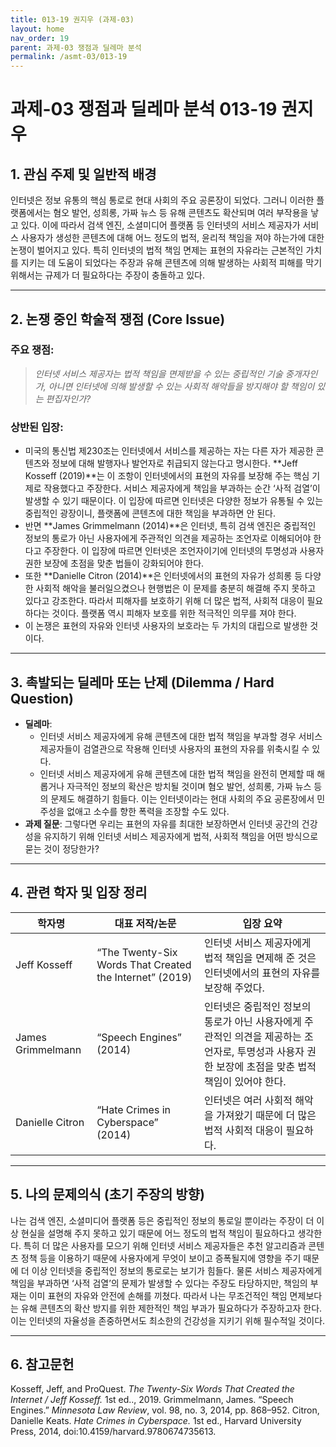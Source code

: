 ```yaml
---
title: 013-19 권지우 (과제-03)
layout: home
nav_order: 19
parent: 과제-03 쟁점과 딜레마 분석
permalink: /asmt-03/013-19
---
```


# 과제-03 쟁점과 딜레마 분석 013-19 권지우 

## 1. 관심 주제 및 일반적 배경

인터넷은 정보 유통의 핵심 통로로 현대 사회의 주요 공론장이 되었다. 그러니 이러한 플랫폼에서는 혐오 발언, 성희롱, 가짜 뉴스 등 유해 콘텐츠도 확산되며 여러 부작용을 낳고 있다. 이에 따라서 검색 엔진, 소셜미디어 플랫폼 등 인터넷의 서비스 제공자가 서비스 사용자가 생성한 콘텐츠에 대해 어느 정도의 법적, 윤리적 책임을 져야 하는가에 대한 논쟁이 벌어지고 있다. 특히 인터넷의 법적 책임 면제는 표현의 자유라는 근본적인 가치를 지키는 데 도움이 되었다는 주장과 유해 콘텐츠에 의해 발생하는 사회적 피해를 막기 위해서는 규제가 더 필요하다는 주장이 충돌하고 있다. 

---

## 2. 논쟁 중인 학술적 쟁점 (Core Issue)

### 주요 쟁점:  

> *인터넷 서비스 제공자는 법적 책임을 면제받을 수 있는 중립적인 기술 중개자인가, 아니면 인터넷에 의해 발생할 수 있는 사회적 해악들을 방지해야 할 책임이 있는 편집자인가?*

### 상반된 입장:
- 미국의 통신법 제230조는 인터넷에서 서비스를 제공하는 자는 다른 자가 제공한 콘텐츠와 정보에 대해 발행자나 발언자로 취급되지 않는다고 명시한다. **Jeff Kosseff (2019)**는 이 조항이 인터넷에서의 표현의 자유를 보장해 주는 핵심 기제로 작용했다고 주장한다. 서비스 제공자에게 책임을 부과하는 순간 ‘사적 검열’이 발생할 수 있기 때문이다. 이 입장에 따르면 인터넷은 다양한 정보가 유통될 수 있는 중립적인 광장이니, 플랫폼에 콘텐츠에 대한 책임을 부과하면 안 된다. 
- 반면 **James Grimmelmann (2014)**은 인터넷, 특히 검색 엔진은 중립적인 정보의 통로가 아닌 사용자에게 주관적인 의견을 제공하는 조언자로 이해되어야 한다고 주장한다. 이 입장에 따르면 인터넷은 조언자이기에 인터넷의 투명성과 사용자 권한 보장에 초점을 맞춘 법들이 강화되어야 한다. 
- 또한 **Danielle Citron (2014)**은 인터넷에서의 표현의 자유가 성희롱 등 다양한 사회적 해악을 불러일으켰으나 현행법은 이 문제를 충분히 해결해 주지 못하고 있다고 강조한다. 따라서 피해자를 보호하기 위해 더 많은 법적, 사회적 대응이 필요하다는 것이다. 플랫폼 역시 피해자 보호를 위한 적극적인 의무를 져야 한다. 
- 이 논쟁은 표현의 자유와 인터넷 사용자의 보호라는 두 가치의 대립으로 발생한 것이다. 

---

## 3. 촉발되는 딜레마 또는 난제 (Dilemma / Hard Question)

- **딜레마**: 
  - 인터넷 서비스 제공자에게 유해 콘텐츠에 대한 법적 책임을 부과할 경우 서비스 제공자들이 검열관으로 작용해 인터넷 사용자의 표현의 자유를 위축시킬 수 있다.   
  - 인터넷 서비스 제공자에게 유해 콘텐츠에 대한 법적 책임을 완전히 면제할 때 해롭거나 자극적인 정보의 확산은 방치될 것이며 혐오 발언, 성희롱, 가짜 뉴스 등의 문제도 해결하기 힘들다. 이는 인터넷이라는 현대 사회의 주요 공론장에서 민주성을 없애고 소수를 향한 폭력을 조장할 수도 있다. 
- **과제 질문**: 그렇다면 우리는 표현의 자유를 최대한 보장하면서 인터넷 공간의 건강성을 유지하기 위해 인터넷 서비스 제공자에게 법적, 사회적 책임을 어떤 방식으로 묻는 것이 정당한가?

---

## 4. 관련 학자 및 입장 정리

| 학자명             | 대표 저작/논문                                   | 입장 요약 |
|--------------------|---------------------------------------------------|-----------|
| Jeff Kosseff | “The Twenty-Six Words That Created the Internet” (2019) | 인터넷 서비스 제공자에게 법적 책임을 면제해 준 것은 인터넷에서의 표현의 자유를 보장해 주었다. |
| James Grimmelmann | “Speech Engines” (2014) | 인터넷은 중립적인 정보의 통로가 아닌 사용자에게 주관적인 의견을 제공하는 조언자로, 투명성과 사용자 권한 보장에 초점을 맞춘 법적 책임이 있어야 한다. |
| Danielle Citron | “Hate Crimes in Cyberspace” (2014) | 인터넷은 여러 사회적 해악을 가져왔기 때문에 더 많은 법적 사회적 대응이 필요하다. |

---

## 5. 나의 문제의식 (초기 주장의 방향)

나는 검색 엔진, 소셜미디어 플랫폼 등은 중립적인 정보의 통로일 뿐이라는 주장이 더 이상 현실을 설명해 주지 못하고 있기 때문에 어느 정도의 법적 책임이 필요하다고 생각한다. 특히 더 많은 사용자를 모으기 위해 인터넷 서비스 제공자들은 추천 알고리즘과 콘텐츠 정책 등을 이용하기 때문에 사용자에게 무엇이 보이고 증폭될지에 영향을 주기 때문에 더 이상 인터넷을 중립적인 정보의 통로로는 보기가 힘들다. 물론 서비스 제공자에게 책임을 부과하면 ‘사적 검열’의 문제가 발생할 수 있다는 주장도 타당하지만, 책임의 부재는 이미 표현의 자유와 안전에 손해를 끼쳤다. 따라서 나는 무조건적인 책임 면제보다는 유해 콘텐츠의 확산 방지를 위한 제한적인 책임 부과가 필요하다가 주장하고자 한다. 이는 인터넷의 자율성을 존중하면서도 최소한의 건강성을 지키기 위해 필수적일 것이다. 

---

## 6. 참고문헌

Kosseff, Jeff, and ProQuest. *The Twenty-Six Words That Created the Internet / Jeff Kosseff.* 1st ed.., 2019.
Grimmelmann, James. “Speech Engines.” *Minnesota Law Review*, vol. 98, no. 3, 2014, pp. 868–952.
Citron, Danielle Keats. *Hate Crimes in Cyberspace.* 1st ed., Harvard University Press, 2014, doi:10.4159/harvard.9780674735613.